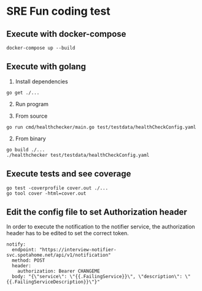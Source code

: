 # SRE Fun coding test

## Execute with docker-compose

```
docker-compose up --build
```

## Execute with golang

1. Install dependencies

  ```
  go get ./...
  ```

2. Run program

  1. From source

  ```
  go run cmd/healthchecker/main.go test/testdata/healthCheckConfig.yaml
  ```

  2. From binary

  ```
  go build ./...
  ./healthchecker test/testdata/healthCheckConfig.yaml
  ```

## Execute tests and see coverage

```
go test -coverprofile cover.out ./...
go tool cover -html=cover.out
```

## Edit the config file to set Authorization header

In order to execute the notification to the notifier service, the authorization
header has to be edited to set the correct token.

```
notify:
  endpoint: "https://interview-notifier-svc.spotahome.net/api/v1/notification"
  method: POST
  header:
    authorization: Bearer CHANGEME
  body: "{\"service\": \"{{.FailingService}}\", \"description\": \"{{.FailingServiceDescription}}\"}"
```

